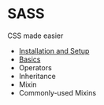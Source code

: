 # SASS
CSS made easier

- [Installation and Setup](InstallationAndSetup.md)
- [Basics](Basics.md)
- Operators
- Inheritance
- Mixin
- Commonly-used Mixins
